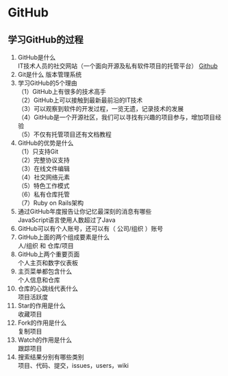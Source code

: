 # GitHub
## 学习GitHub的过程
1. GitHub是什么  
IT技术人员的社交网站（一个面向开源及私有软件项目的托管平台）
[Github](http://baike.baidu.com/link?url=Iung-d2ZTenGm0RfT6hZTB1QQV06ZL0pV0oxu4UTI3gNtSYvwaABH-BuLPbfsYmQ2Pv7kyOCKllo8zwkENFtJa)
2. Git是什么
版本管理系统
3. 学习GitHub的5个理由  
（1）GitHub上有很多的技术高手  
（2）GitHub上可以接触到最新最前沿的IT技术  
（3）可以观察到软件的开发过程，一览无遗，记录技术的发展  
（4）GitHub是一个开源社区，我们可以寻找有兴趣的项目参与，增加项目经验  
（5）不仅有托管项目还有文档教程  
4. GitHub的优势是什么  
（1）只支持Git  
（2）完整协议支持  
（3）在线文件编辑  
（4）社交网络元素  
（5）特色工作模式  
（6）私有仓库托管  
（7）Ruby on Rails架构  
5. 通过GitHub年度报告让你记忆最深刻的消息有哪些  
JavaScript语言使用人数超过了Java  
6. GitHub可以有个人账号，还可以有（ 公司/组织 ）账号  
7. GitHub上面的两个组成要素是什么  
人/组织 和 仓库/项目  
8. GitHub上两个重要页面  
个人主页和数字仪表板  
9. 主页菜单都包含什么  
个人信息和仓库  
10. 仓库的心跳线代表什么  
项目活跃度  
11.	Star的作用是什么  
收藏项目  
12.	Fork的作用是什么  
复制项目  
13.	Watch的作用是什么  
跟踪项目  
14.	搜索结果分别有哪些类别  
项目、代码、提交，issues，users，wiki
